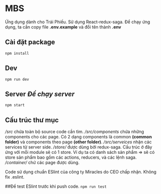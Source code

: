 # MBS
Ứng dụng dành cho Trái Phiếu. Sử dụng React-redux-saga.
Để chạy ứng dụng, ta cần copy file **.env.example** và đổi tên thành **.env**

## Cài đặt package
`npm install`

## Dev
`npm run dev`

## Server *Để chạy server*
`npm start`

## Cấu trúc thư mục
*/src* chứa toàn bộ source code cần tìm.
*/src/components* chứa những components cho các page. Có 2 dạng components là common **(common folder)** và components theo page **(other folder)**.
*/src/serveices* nhận các services từ server side.
*/store/* được dùng bởi redux-saga. Cấu trúc ở đây ứng với mỗi module sẽ có 1 store. Ví dụ ta có danh sách sản phẩm => sẽ có store sản phẩm bao gồm các actions, reducers, và các lệnh saga.
*/container/* chứ các page được dùng.

Code sử dụng chuẩn ESlint của công ty Miracles do CEO chấp nhận. Không fix .eslint.

##Để test ESlint trước khi push code.
`npm run test`
